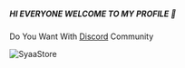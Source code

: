 ##### HI EVERYONE WELCOME TO MY PROFILE 👋

<!--
**Syaa-Store/Syaa-Store** is a ✨ _special_ ✨ repository because its `README.md` (this file) appears on your GitHub profile.

Here are some ideas to get you started:

- 🔭 I’m currently working on ...
- 🌱 I’m currently learning ...
- 👯 I’m looking to collaborate on ...
- 🤔 I’m looking for help with ...
- 💬 Ask me about ...
- 📫 How to reach me: ...
- 😄 Pronouns: ...
- ⚡ Fun fact: ...
-->

Do You Want With [Discord](https://discord.gg/crK6XHw36y) Community

![SyaaStore](https://cdn.discordapp.com/attachments/1361997213773074479/1384778652172025926/SyaaStore.png?ex=68579f9e&is=68564e1e&hm=3af41dba365182e3724684c253ee5cb28783d2055a0fee7cdb6f47adb28550a1&)
